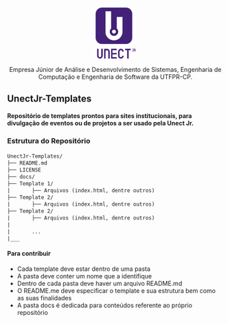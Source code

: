 <p align="center">
	<a href="http://unect.com.br">
		<img src="./docs/unect-solid.png" alt="" width=93 heigth=120>
	</a>
</p>

<p align="center">
	Empresa Júnior de Análise e Desenvolvimento de Sistemas, Engenharia de Computação e Engenharia de Software da UTFPR-CP.
</p>

## UnectJr-Templates

#### Repositório de templates prontos para sites institucionais, para divulgação de eventos ou de projetos a ser usado pela Unect Jr.

### Estrutura do Repositório

```
UnectJr-Templates/
├──	README.md
├──	LICENSE
├── docs/
├── Template 1/
|		├── Arquivos (index.html, dentre outros)
├──	Template 2/
|		├── Arquivos (index.html, dentre outros)
├──	Template 2/
|		├── Arquivos (index.html, dentre outros)
|
|		...
|___
```	

#### Para contribuir

* Cada template deve estar dentro de uma pasta
* A pasta deve conter um nome que a identifique
* Dentro de cada pasta deve haver um arquivo README.md
* O README.me deve especificar o template e sua estrutura bem como as suas finalidades
* A pasta docs é dedicada para conteúdos referente ao próprio repositório



